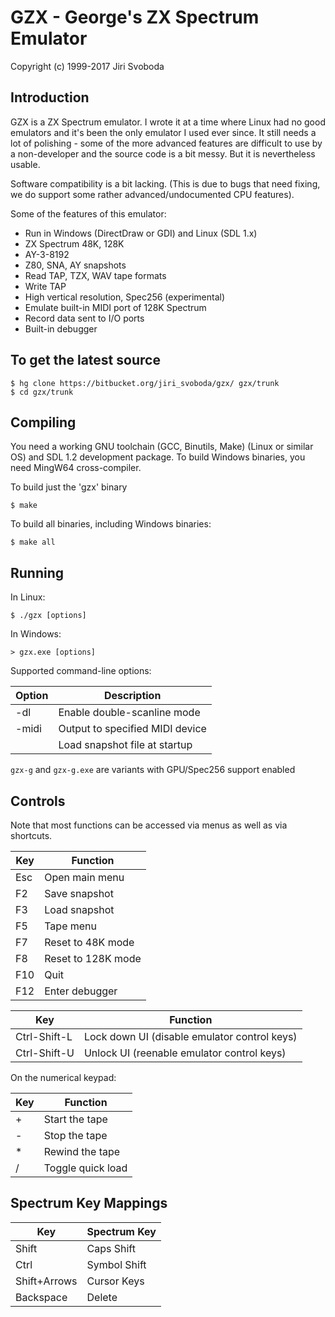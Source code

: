 GZX - George's ZX Spectrum Emulator
===================================
Copyright (c) 1999-2017 Jiri Svoboda

Introduction
------------
GZX is a ZX Spectrum emulator. I wrote it at a time where Linux had no
good emulators and it's been the only emulator I used ever since.
It still needs a lot of polishing - some of the more advanced features
are difficult to use by a non-developer and the source code is a bit
messy. But it is nevertheless usable.

Software compatibility is a bit lacking. (This is due to bugs that need
fixing, we do support some rather advanced/undocumented CPU features).

Some of the features of this emulator:

  * Run in Windows (DirectDraw or GDI) and Linux (SDL 1.x)
  * ZX Spectrum 48K, 128K
  * AY-3-8192
  * Z80, SNA, AY snapshots
  * Read TAP, TZX, WAV tape formats
  * Write TAP
  * High vertical resolution, Spec256 (experimental)
  * Emulate built-in MIDI port of 128K Spectrum
  * Record data sent to I/O ports
  * Built-in debugger

To get the latest source
------------------------

    $ hg clone https://bitbucket.org/jiri_svoboda/gzx/ gzx/trunk
    $ cd gzx/trunk

Compiling
---------

You need a working GNU toolchain (GCC, Binutils, Make) (Linux or similar OS)
and SDL 1.2 development package. To build Windows binaries, you need MingW64
cross-compiler.

To build just the 'gzx' binary

    $ make

To build all binaries, including Windows binaries:

    $ make all

Running
-------

In Linux:

    $ ./gzx [options]

In Windows:

    > gzx.exe [options]

Supported command-line options:

  Option          | Description
  --------------- | -----------
  -dl             | Enable double-scanline mode
  -midi <device>  | Output to specified MIDI device
  <snapshot-file> | Load snapshot file at startup

`gzx-g` and `gzx-g.exe` are variants with GPU/Spec256 support enabled

Controls
--------
Note that most functions can be accessed via menus as well as via shortcuts.

  Key | Function
  --- | --------
  Esc | Open main menu
  F2  | Save snapshot
  F3  | Load snapshot
  F5  | Tape menu
  F7  | Reset to 48K mode
  F8  | Reset to 128K mode
  F10 | Quit
  F12 | Enter debugger

  Key          | Function
  ------------ | --------
  Ctrl-Shift-L | Lock down UI (disable emulator control keys)
  Ctrl-Shift-U | Unlock UI (reenable emulator control keys)

On the numerical keypad:

  Key | Function
  --- | --------
  +   | Start the tape
  -   | Stop the tape
  *   | Rewind the tape
  /   | Toggle quick load

Spectrum Key Mappings
---------------------

  Key          | Spectrum Key
  ------------ | ------------
  Shift        | Caps Shift
  Ctrl         | Symbol Shift
  Shift+Arrows | Cursor Keys
  Backspace    | Delete
